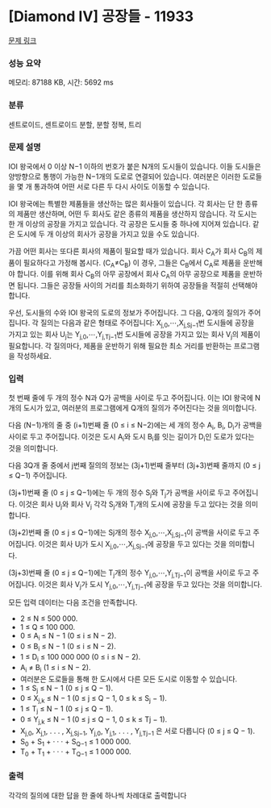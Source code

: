# [Diamond IV] 공장들 - 11933 

[문제 링크](https://www.acmicpc.net/problem/11933) 

### 성능 요약

메모리: 87188 KB, 시간: 5692 ms

### 분류

센트로이드, 센트로이드 분할, 분할 정복, 트리

### 문제 설명

<p>IOI 왕국에서 0 이상 N−1 이하의 번호가 붙은 N개의 도시들이 있습니다. 이들 도시들은 양방향으로 통행이 가능한 N−1개의 도로로 연결되어 있습니다. 여러분은 이러한 도로들을 몇 개 통과하여 어떤 서로 다른 두 다시 사이도 이동할 수 있습니다.</p>

<p>IOI 왕국에는 특별한 제품들을 생산하는 많은 회사들이 있습니다. 각 회사는 단 한 종류의 제품만 생산하며, 어떤 두 회사도 같은 종류의 제품을 생산하지 않습니다. 각 도시는 한 개 이상의 공장을 가지고 있습니다. 각 공장은 도시들 중 하나에 지어져 있습니다. 같은 도시에 두 개 이상의 회사가 공장을 가지고 있을 수도 있습니다.</p>

<p>가끔 어떤 회사는 또다른 회사의 제품이 필요할 때가 있습니다. 회사 C<sub>A</sub>가 회사 C<sub>B</sub>의 제품이 필요하다고 가정해 봅시다. (C<sub>A</sub>≠C<sub>B</sub>) 이 경우, 그들은 C<sub>B</sub>에서 C<sub>A</sub>로 제품을 운반해야 합니다. 이를 위해 회사 C<sub>B</sub>의 아무 공장에서 회사 C<sub>A</sub>의 아무 공장으로 제품을 운반하면 됩니다. 그들은 공장들 사이의 거리를 최소화하기 위하여 공장들을 적절히 선택해야 합니다.</p>

<p>우선, 도시들의 수와 IOI 왕국의 도로의 정보가 주어집니다. 그 다음, Q개의 질의가 주어집니다. 각 질의는 다음과 같은 형태로 주어집니다: X<sub>j,0</sub>,⋯,X<sub>j,Sj−1</sub>번 도시들에 공장을 가지고 있는 회사 U<sub>j</sub>는 Y<sub>j,0</sub>,⋯,Y<sub>j,Tj−1</sub>번 도시들에 공장을 가지고 있는 회사 V<sub>j</sub>의 제품이 필요합니다. 각 질의마다, 제품을 운반하기 위해 필요한 최소 거리를 반환하는 프로그램을 작성하세요.</p>

### 입력 

 <p>첫 번째 줄에 두 개의 정수 N과 Q가 공백을 사이로 두고 주어집니다. 이는 IOI 왕국에 N개의 도시가 있고, 여러분의 프로그램에게 Q개의 질의가 주어진다는 것을 의미합니다.</p>

<p>다음 (N−1)개의 줄 중 (i+1)번째 줄 (0 ≤ i ≤ N−2)에는 세 개의 정수 A<sub>i</sub>, B<sub>i</sub>, D<sub>i</sub>가 공백을 사이로 두고 주어집니다. 이것은 도시 A<sub>i</sub>와 도시 B<sub>i</sub>를 잇는 길이가 D<sub>i</sub>인 도로가 있다는 것을 의미합니다.</p>

<p>다음 3Q개 줄 중에서 j번째 질의의 정보는 (3j+1)번째 줄부터 (3j+3)번째 줄까지 (0 ≤ j ≤ Q−1) 주어집니다.</p>

<p>(3j+1)번째 줄 (0 ≤ j ≤ Q−1)에는 두 개의 정수 S<sub>j</sub>와 T<sub>j</sub>가 공백을 사이로 두고 주어집니다. 이것은 회사 U<sub>j</sub>와 회사 V<sub>j</sub> 각각 S<sub>j</sub>개와 T<sub>j</sub>개의 도시에 공장을 두고 있다는 것을 의미합니다.</p>

<p>(3j+2)번째 줄 (0 ≤ j ≤ Q−1)에는 Sj개의 정수 X<sub>j,0</sub>,⋯,X<sub>j,Sj−1</sub>이 공백을 사이로 두고 주어집니다. 이것은 회사 Uj가 도시 X<sub>j,0</sub>,⋯,X<sub>j,Sj−1</sub>에 공장을 두고 있다는 것을 의미합니다.</p>

<p>(3j+3)번째 줄 (0 ≤ j ≤ Q−1)에는 T<sub>j</sub>개의 정수 Y<sub>j,0</sub>,⋯,Y<sub>j,Tj−1</sub>이 공백을 사이로 두고 주어집니다. 이것은 회사 V<sub>j</sub>가 도시 Y<sub>j,0</sub>,⋯,Y<sub>j,Tj−1</sub>에 공장을 두고 있다는 것을 의미합니다.</p>

<p>모든 입력 데이터는 다음 조건을 만족합니다.</p>

<ul>
	<li>2 ≤ N ≤ 500 000.</li>
	<li>1 ≤ Q ≤ 100 000.</li>
	<li>0 ≤ A<sub>i</sub> ≤ N − 1 (0 ≤ i ≤ N − 2).</li>
	<li>0 ≤ B<sub>i</sub> ≤ N − 1 (0 ≤ i ≤ N − 2).</li>
	<li>1 ≤ D<sub>i</sub> ≤ 100 000 000 (0 ≤ i ≤ N − 2).</li>
	<li>A<sub>i</sub> ≠ B<sub>i</sub> (1 ≤ i ≤ N − 2).</li>
	<li>여러분은 도로들을 통해 한 도시에서 다른 모든 도시로 이동할 수 있습니다.</li>
	<li>1 ≤ S<sub>j</sub> ≤ N − 1 (0 ≤ j ≤ Q − 1).</li>
	<li>0 ≤ X<sub>j,k</sub> ≤ N − 1 (0 ≤ j ≤ Q − 1, 0 ≤ k ≤ S<sub>j</sub> − 1).</li>
	<li>1 ≤ T<sub>j</sub> ≤ N − 1 (0 ≤ j ≤ Q − 1).</li>
	<li>0 ≤ Y<sub>j,k</sub> ≤ N − 1 (0 ≤ j ≤ Q − 1, 0 ≤ k ≤ Tj − 1).</li>
	<li>X<sub>j,0</sub>, X<sub>j,1</sub>, . . . , X<sub>j,Sj−1</sub>, Y<sub>j,0</sub>, Y<sub>j,1</sub>, . . . , Y<sub>j,Tj−1</sub> 은 서로 다릅니다 (0 ≤ j ≤ Q − 1).</li>
	<li>S<sub>0</sub> + S<sub>1</sub> + · · · + S<sub>Q−1</sub> ≤ 1 000 000.</li>
	<li>T<sub>0</sub> + T<sub>1</sub> + · · · + T<sub>Q−1</sub> ≤ 1 000 000.</li>
</ul>

### 출력 

 <p>각각의 질의에 대한 답을 한 줄에 하나씩 차례대로 출력합니다</p>

